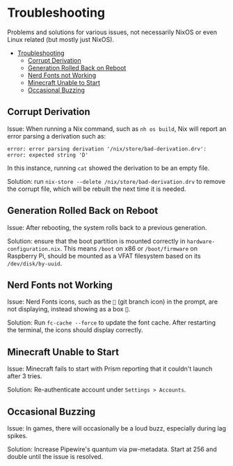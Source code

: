 # Troubleshooting

Problems and solutions for various issues, not necessarily NixOS or even Linux
related (but mostly just NixOS).

- [Troubleshooting](#troubleshooting)
  - [Corrupt Derivation](#corrupt-derivation)
  - [Generation Rolled Back on Reboot](#generation-rolled-back-on-reboot)
  - [Nerd Fonts not Working](#nerd-fonts-not-working)
  - [Minecraft Unable to Start](#minecraft-unable-to-start)
  - [Occasional Buzzing](#occasional-buzzing)

## Corrupt Derivation

Issue: When running a Nix command, such as `nh os build`, Nix will report an
error parsing a derivation such as:

```
error: error parsing derivation '/nix/store/bad-derivation.drv': error: expected string 'D'
```

In this instance, running `cat` showed the derivation to be an empty file.

Solution: run `nix-store --delete /nix/store/bad-derivation.drv` to remove the
corrupt file, which will be rebuilt the next time it is needed.

## Generation Rolled Back on Reboot

Issue: After rebooting, the system rolls back to a previous generation.

Solution: ensure that the boot partition is mounted correctly in
`hardware-configuration.nix`. This means `/boot` on x86 or `/boot/firmware` on
Raspberry Pi, should be mounted as a VFAT filesystem based on its
`/dev/disk/by-uuid`.

## Nerd Fonts not Working

Issue: Nerd Fonts icons, such as the `` (git branch icon) in the prompt, are
not displaying, instead showing as a box ▯.

Solution: Run `fc-cache --force` to update the font cache. After restarting the
terminal, the icons should display correctly.

## Minecraft Unable to Start

Issue: Minecraft fails to start with Prism reporting that it couldn't launch
after 3 tries.

Solution: Re-authenticate account under `Settings > Accounts`.

## Occasional Buzzing

Issue: In games, there will occasionally be a loud buzz, especially during lag
spikes.

Solution: Increase Pipewire's quantum via pw-metadata. Start at 256 and double
until the issue is resolved.
